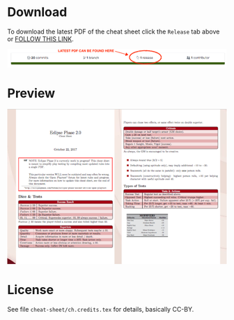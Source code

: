 
# Download

To download the latest PDF of the cheat sheet click the `Release` tab above or [FOLLOW THIS LINK](https://github.com/ralfbiedert/eclipse-phase-2-tools/releases).

![Preview](/gfx/latest-release-r1.png)


# Preview

![Preview](/gfx/preview-cheat-sheet.png)


# License

See file `cheat-sheet/ch.credits.tex` for details,  basically CC-BY.
